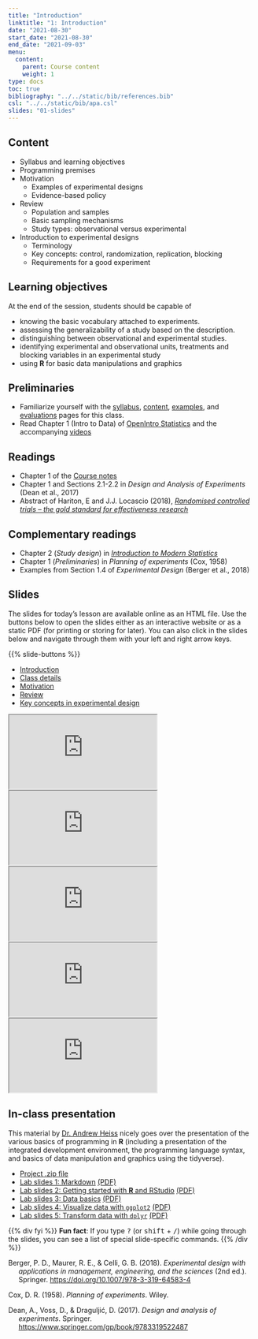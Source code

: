 ```yaml
---
title: "Introduction"
linktitle: "1: Introduction"
date: "2021-08-30"
start_date: "2021-08-30"
end_date: "2021-09-03"
menu:
  content:
    parent: Course content
    weight: 1
type: docs
toc: true
bibliography: "../../static/bib/references.bib"
csl: "../../static/bib/apa.csl"
slides: "01-slides"
---
```


## Content

-   Syllabus and learning objectives
-   Programming premises
-   Motivation
    -   Examples of experimental designs
    -   Evidence-based policy
-   Review
    -   Population and samples
    -   Basic sampling mechanisms
    -   Study types: observational versus experimental
-   Introduction to experimental designs
    -   Terminology
    -   Key concepts: control, randomization, replication, blocking
    -   Requirements for a good experiment

## Learning objectives

At the end of the session, students should be capable of

-   knowing the basic vocabulary attached to experiments.
-   assessing the generalizability of a study based on the description.
-   distinguishing between observational and experimental studies.
-   identifying experimental and observational units, treatments and blocking variables in an experimental study
-   using **R** for basic data manipulations and graphics

## Preliminaries

-   Familiarize yourself with the [syllabus](/syllabus/), [content](/content/), [examples](/example/), and [evaluations](/evaluations/) pages for this class.
-   <i class="fas fa-book"></i> Read Chapter 1 (Intro to Data) of [OpenIntro Statistics](https://www.openintro.org/book/os/) and the accompanying <i class="fab fa-youtube"></i>[videos](https://www.youtube.com/playlist?list=PLkIselvEzpM6pZ76FD3NoCvvgkj_p-dE8)

## Readings

-   <i class="fas fa-book"></i> Chapter 1 of the [Course notes](https://lbelzile.github.io/math80667a/introduction.html)
-   <i class="fas fa-book"></i> Chapter 1 and Sections 2.1-2.2 in *Design and Analysis of Experiments* (Dean et al., 2017)
-   <i class="fas fa-newspaper-o"></i> Abstract of Hariton, E and J.J. Locascio (2018), [*Randomised controlled trials – the gold standard for effectiveness research*](https://doi.org/10.1111/1471-0528.15199)

## Complementary readings

-   <i class="fas fa-book"></i> Chapter 2 (*Study design*) in [*Introduction to Modern Statistics*](https://openintro-ims.netlify.app/data-design.html)
-   <i class="fas fa-book"></i> Chapter 1 (*Preliminaries*) in *Planning of experiments* (Cox, 1958)
-   <i class="fas fa-book"></i> Examples from Section 1.4 of *Experimental Design* (Berger et al., 2018)

## Slides

The slides for today’s lesson are available online as an HTML file. Use the buttons below to open the slides either as an interactive website or as a static PDF (for printing or storing for later). You can also click in the slides below and navigate through them with your left and right arrow keys.

{{% slide-buttons %}}

<ul class="nav nav-tabs" id="slide-tabs" role="tablist">
<li class="nav-item">
<a class="nav-link active" id="introduction-tab" data-toggle="tab" href="#introduction" role="tab" aria-controls="introduction" aria-selected="true">Introduction</a>
</li>
<li class="nav-item">
<a class="nav-link" id="class-details-tab" data-toggle="tab" href="#class-details" role="tab" aria-controls="class-details" aria-selected="false">Class details</a>
</li>
<li class="nav-item">
<a class="nav-link" id="motivation-tab" data-toggle="tab" href="#motivation" role="tab" aria-controls="motivation" aria-selected="false">Motivation</a>
</li>
<li class="nav-item">
<a class="nav-link" id="review-tab" data-toggle="tab" href="#review" role="tab" aria-controls="review" aria-selected="false">Review</a>
</li>
<li class="nav-item">
<a class="nav-link" id="key-concepts-in-experimental-design-tab" data-toggle="tab" href="#key-concepts-in-experimental-design" role="tab" aria-controls="key-concepts-in-experimental-design" aria-selected="false">Key concepts in experimental design</a>
</li>
</ul>

<div id="slide-tabs" class="tab-content">

<div id="introduction" class="tab-pane fade show active" role="tabpanel" aria-labelledby="introduction-tab">

<div class="embed-responsive embed-responsive-16by9">

<iframe class="embed-responsive-item" src="https://edsm.rbind.io/slides/01-slides.html#1">
</iframe>

</div>

</div>

<div id="class-details" class="tab-pane fade" role="tabpanel" aria-labelledby="class-details-tab">

<div class="embed-responsive embed-responsive-16by9">

<iframe class="embed-responsive-item" src="https://edsm.rbind.io/slides/01-slides.html#class-details">
</iframe>

</div>

</div>

<div id="motivation" class="tab-pane fade" role="tabpanel" aria-labelledby="motivation-tab">

<div class="embed-responsive embed-responsive-16by9">

<iframe class="embed-responsive-item" src="https://edsm.rbind.io/slides/01-slides.html#motivation">
</iframe>

</div>

</div>

<div id="review" class="tab-pane fade" role="tabpanel" aria-labelledby="review-tab">

<div class="embed-responsive embed-responsive-16by9">

<iframe class="embed-responsive-item" src="https://edsm.rbind.io/slides/01-slides.html#review">
</iframe>

</div>

</div>

<div id="key-concepts-in-experimental-design" class="tab-pane fade" role="tabpanel" aria-labelledby="key-concepts-in-experimental-design-tab">

<div class="embed-responsive embed-responsive-16by9">

<iframe class="embed-responsive-item" src="https://edsm.rbind.io/slides/01-slides.html#key-concepts-experimental">
</iframe>

</div>

</div>

</div>

## In-class presentation

This material by [Dr. Andrew Heiss](https://www.andrewheiss.com/) nicely goes over the presentation of the various basics of programming in **R** (including a presentation of the integrated development environment, the programming language syntax, and basics of data manipulation and graphics using the tidyverse).

-   [Project .zip file](https://evalf21.classes.andrewheiss.com/projects/01-class.zip)
-   [Lab slides 1: Markdown](https://evalf21.classes.andrewheiss.com/slides/01-class_01_markdown-writing.html) [(PDF)](https://evalf21.classes.andrewheiss.com/slides/01-class_01_markdown-writing.pdf)
-   [Lab slides 2: Getting started with **R** and RStudio](https://evalf21.classes.andrewheiss.com/slides/01-class_02-getting-started.html) [(PDF)](https://evalf21.classes.andrewheiss.com/slides/01-class_02-getting-started.pdf)
-   [Lab slides 3: Data basics](https://evalf21.classes.andrewheiss.com/slides/01-class_03_data-basics.html) [(PDF)](https://evalf21.classes.andrewheiss.com/slides/01-class_03_data-basics.pdf)
-   [Lab slides 4: Visualize data with `ggplot2`](https://evalf21.classes.andrewheiss.com/slides/01-class_04_visualize-data.html) [(PDF)](https://evalf21.classes.andrewheiss.com/slides/01-class_04_visualize-data.pdf)
-   [Lab slides 5: Transform data with `dplyr`](https://evalf21.classes.andrewheiss.com/slides/01-class_05_transform-data.html) [(PDF)](https://evalf21.classes.andrewheiss.com/slides/01-class_05_transform-data.pdf)

{{% div fyi %}}
**Fun fact**: If you type <kbd>?</kbd> (or <kbd>shift</kbd> + <kbd>/</kbd>) while going through the slides, you can see a list of special slide-specific commands.
{{% /div %}}

<div id="refs" class="references csl-bib-body hanging-indent" line-spacing="2">

<div id="ref-Berger:2018" class="csl-entry">

Berger, P. D., Maurer, R. E., & Celli, G. B. (2018). *Experimental design with applications in management, engineering, and the sciences* (2nd ed.). Springer. <https://doi.org/10.1007/978-3-319-64583-4>

</div>

<div id="ref-Cox:1958" class="csl-entry">

Cox, D. R. (1958). *Planning of experiments*. Wiley.

</div>

<div id="ref-Dean:2017" class="csl-entry">

Dean, A., Voss, D., & Draguljić, D. (2017). *Design and analysis of experiments*. Springer. <https://www.springer.com/gp/book/9783319522487>

</div>

</div>

